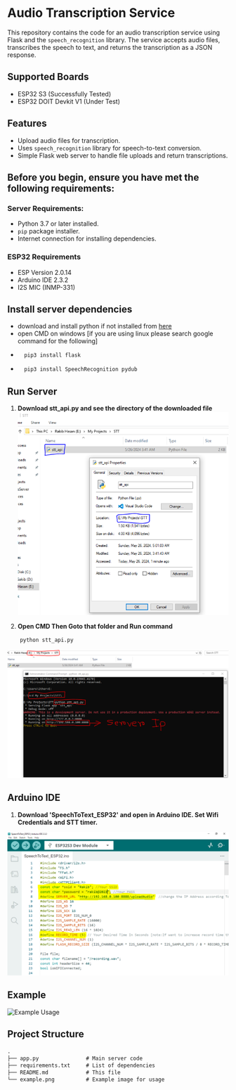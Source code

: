# Audio Transcription Service

This repository contains the code for an audio transcription service using Flask and the `speech_recognition` library. The service accepts audio files, transcribes the speech to text, and returns the transcription as a JSON response.
## Supported Boards
- ESP32 S3 (Successfully Tested)
- ESP32 DOIT Devkit V1 (Under Test)

## Features
- Upload audio files for transcription.
- Uses `speech_recognition` library for speech-to-text conversion.
- Simple Flask web server to handle file uploads and return transcriptions.

## Before you begin, ensure you have met the following requirements:
### Server Requirements:
- Python 3.7 or later installed.
- `pip` package installer.
- Internet connection for installing dependencies.
### ESP32 Requirements
- ESP Version 2.0.14
- Arduino IDE 2.3.2
- I2S MIC (INMP-331)

## Install server dependencies   
- download and install python if not installed from [here](https://www.python.org/downloads/)
- open CMD on windows [if you are using linux please search google command for the following]
- ```sh
    pip3 install flask
    ```
- ```sh
    pip3 install SpeechRecognition pydub
    ```

## Run Server

1. **Download stt_api.py and see the directory of the downloaded file**
![Step 1](img/S1.PNG)

2. **Open CMD Then Goto that folder and Run command**

```sh
    python stt_api.py
```

![Step 2](img/S2.PNG)

## Arduino IDE
1. **Download 'SpeechToText_ESP32' and open in Arduino IDE. Set Wifi Credentials and STT timer.**

![Step 3](img/S3.PNG)


## Example

![Example Usage](example.png)

## Project Structure

```plaintext
.
├── app.py               # Main server code
├── requirements.txt     # List of dependencies
├── README.md            # This file
└── example.png          # Example image for usage
